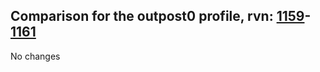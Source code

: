 ## Comparison for the outpost0 profile, rvn: [1159](https://github.com/PRO100KatYT/FortniteProfileRevisions/tree/main/profiles/outpost0/1159%20outpost0.json)-[1161](https://github.com/PRO100KatYT/FortniteProfileRevisions/tree/main/profiles/outpost0/1161%20outpost0.json)

No changes

